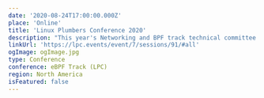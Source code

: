 ```yaml
---
date: '2020-08-24T17:00:00.000Z'
place: 'Online'
title: 'Linux Plumbers Conference 2020'
description: "This year's Networking and BPF track technical committee is comprised of: David S. Miller, Daniel Borkmann, Alexei Starovoitov, Jakub Sitnicki, Paolo Abeni, Jakub Kicinski, Michal Kubecek, and Sabrina Dubroca."
linkUrl: 'https://lpc.events/event/7/sessions/91/#all'
ogImage: ogImage.jpg
type: Conference
conference: eBPF Track (LPC)
region: North America
isFeatured: false
---
```

